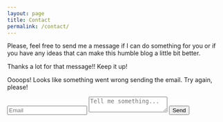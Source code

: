 ```yaml
---
layout: page
title: Contact
permalink: /contact/
---
```


<p>Please, feel free to send me a message if I can do something for you or if you have any ideas that can make this humble blog a little bit better.</p>

<p id="thanksMessage" class="success">Thanks a lot for that message!! Keep it up!</p>
<p id="errorMessage" class="error">Oooops! Looks like something went wrong sending the email. Try again, please!</p>

<form id="contactForm" action="http://formspree.io/porrero.javier@gmail.com" method='POST'>
  <input id="emailField" type="email" name="_replyto" placeholder="Email">
  <textarea name="body" placeholder="Tell me something..."></textarea>
  <input type="hidden" name="_next" value="http://localhost:8000/contact/" />
  <input id="sendButton" type="submit" value="Send">
</form>


<script>
  (function(){
    var form = document.getElementById('contactForm');
    var btn = document.getElementById('sendButton');
    var errorMessage = document.getElementById('errorMessage');
    var thanksMessage = document.getElementById('thanksMessage');

    

    form.addEventListener('submit', function(e){
      btn.disabled = true;
      e.preventDefault();
      var request = new XMLHttpRequest();

      request.open('POST', form.action);

      request.setRequestHeader('accept', 'application/json');
      request.setRequestHeader('Content-Type', 'application/x-www-form-urlencoded');

      request.onload = function(){
        if(request.status === 200){
          thanksMessage.style.display = 'block';
          errorMessage.style.display = 'none';
        }else{
          thanksMessage.style.display = 'none';
          errorMessage.style.display = 'block';
        };
        btn.disabled = false;
      }

      request.onerror = function(){
        thanksMessage.style.display = 'none';
        errorMessage.style.display = 'block';
        btn.disabled = false;
      }

      request.send(
        "email=" + form.querySelector('#emailField').value +
        "&message=" + form.querySelector('textarea').value);
    });
    
  })()
</script>